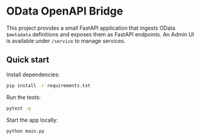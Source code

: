 # OData OpenAPI Bridge

This project provides a small FastAPI application that ingests OData `$metadata` definitions and exposes them as FastAPI endpoints. An Admin UI is available under `/service` to manage services.

## Quick start

Install dependencies:

```bash
pip install -r requirements.txt
```

Run the tests:

```bash
pytest -q
```

Start the app locally:

```bash
python main.py
```

